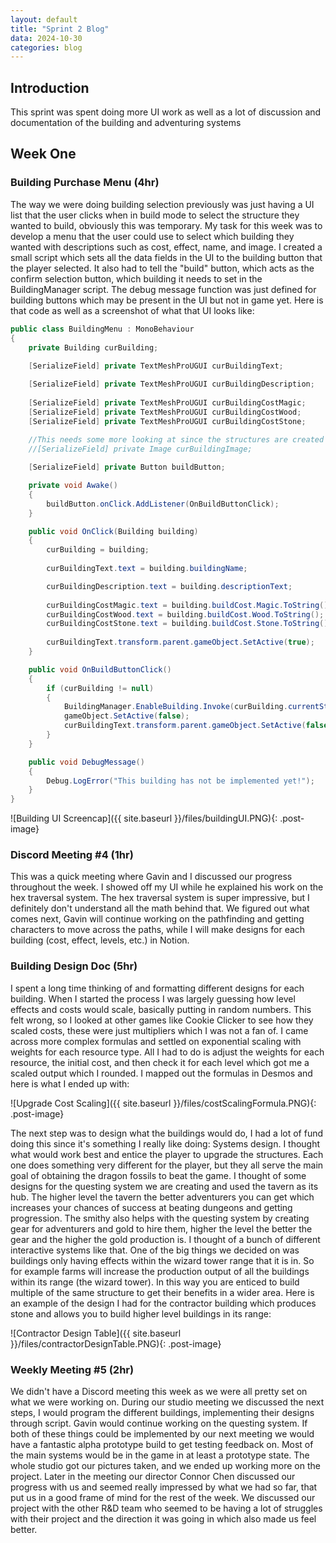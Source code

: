 ```yaml
---
layout: default
title: "Sprint 2 Blog"
data: 2024-10-30
categories: blog
---
```

## Introduction

This sprint was spent doing more UI work as well as a lot of discussion and documentation of the building and adventuring systems

## Week One

### Building Purchase Menu (4hr)
The way we were doing building selection previously was just having a UI list that the user clicks when in build mode to select the structure they wanted to build, obviously this was temporary. My task for this week was to develop a menu that the user could use to select which building they wanted with descriptions such as cost, effect, name, and image. I created a small script which sets all the data fields in the UI to the building button that the player selected. It also had to tell the "build" button, which acts as the confirm selection button, which building it needs to set in the BuildingManager script. The debug message function was just defined for building buttons which may be present in the UI but not in game yet. Here is that code as well as a screenshot of what that UI looks like:
```csharp
public class BuildingMenu : MonoBehaviour
{
    private Building curBuilding;
    
    [SerializeField] private TextMeshProUGUI curBuildingText;

    [SerializeField] private TextMeshProUGUI curBuildingDescription;
    
    [SerializeField] private TextMeshProUGUI curBuildingCostMagic;
    [SerializeField] private TextMeshProUGUI curBuildingCostWood;
    [SerializeField] private TextMeshProUGUI curBuildingCostStone;
    
    //This needs some more looking at since the structures are created dynamically right now
    //[SerializeField] private Image curBuildingImage;

    [SerializeField] private Button buildButton;

    private void Awake()
    {
        buildButton.onClick.AddListener(OnBuildButtonClick);
    }

    public void OnClick(Building building)
    {
        curBuilding = building;
        
        curBuildingText.text = building.buildingName;

        curBuildingDescription.text = building.descriptionText;
        
        curBuildingCostMagic.text = building.buildCost.Magic.ToString();
        curBuildingCostWood.text = building.buildCost.Wood.ToString();
        curBuildingCostStone.text = building.buildCost.Stone.ToString();
        
        curBuildingText.transform.parent.gameObject.SetActive(true);
    }

    public void OnBuildButtonClick()
    {
        if (curBuilding != null)
        {
            BuildingManager.EnableBuilding.Invoke(curBuilding.currentStructure);
            gameObject.SetActive(false);
            curBuildingText.transform.parent.gameObject.SetActive(false);
        }
    }

    public void DebugMessage()
    {
        Debug.LogError("This building has not be implemented yet!");
    }
}
```

![Building UI Screencap]({{ site.baseurl }}/files/buildingUI.PNG){: .post-image}

### Discord Meeting #4 (1hr)
This was a quick meeting where Gavin and I discussed our progress throughout the week. I showed off my UI while he explained his work on the hex traversal system. The hex traversal system is super impressive, but I definitely don't understand all the math behind that. We figured out what comes next, Gavin will continue working on the pathfinding and getting characters to move across the paths, while I will make designs for each building (cost, effect, levels, etc.) in Notion.

### Building Design Doc (5hr)
I spent a long time thinking of and formatting different designs for each building. When I started the process I was largely guessing how level effects and costs would scale, basically putting in random numbers. This felt wrong, so I looked at other games like Cookie Clicker to see how they scaled costs, these were just multipliers which I was not a fan of. I came across more complex formulas and settled on exponential scaling with weights for each resource type. All I had to do is adjust the weights for each resource, the initial cost, and then check it for each level which got me a scaled output which I rounded. I mapped out the formulas in Desmos and here is what I ended up with:

![Upgrade Cost Scaling]({{ site.baseurl }}/files/costScalingFormula.PNG){: .post-image}

The next step was to design what the buildings would do, I had a lot of fund doing this since it's something I really like doing: Systems design. I thought what would work best and entice the player to upgrade the structures. Each one does something very different for the player, but they all serve the main goal of obtaining the dragon fossils to beat the game. I thought of some designs for the questing system we are creating and used the tavern as its hub. The higher level the tavern the better adventurers you can get which increases your chances of success at beating dungeons and getting progression. The smithy also helps with the questing system by creating gear for adventurers and gold to hire them, higher the level the better the gear and the higher the gold production is. I thought of a bunch of different interactive systems like that. One of the big things we decided on was buildings only having effects within the wizard tower range that it is in. So for example farms will increase the production output of all the buildings within its range (the wizard tower). In this way you are enticed to build multiple of the same structure to get their benefits in a wider area. Here is an example of the design I had for the contractor building which produces stone and allows you to build higher level buildings in its range:

![Contractor Design Table]({{ site.baseurl }}/files/contractorDesignTable.PNG){: .post-image}

### Weekly Meeting #5 (2hr)
We didn't have a Discord meeting this week as we were all pretty set on what we were working on. During our studio meeting we discussed the next steps, I would program the different buildings, implementing their designs through script. Gavin would continue working on the questing system. If both of these things could be implemented by our next meeting we would have a fantastic alpha prototype build to get testing feedback on. Most of the main systems would be in the game in at least a prototype state. The whole studio got our pictures taken, and we ended up working more on the project. Later in the meeting our director Connor Chen discussed our progress with us and seemed really impressed by what we had so far, that put us in a good frame of mind for the rest of the week. We discussed our project with the other R&D team who seemed to be having a lot of struggles with their project and the direction it was going in which also made us feel better.